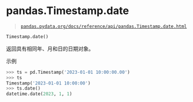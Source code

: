# pandas.Timestamp.date

> [`pandas.pydata.org/docs/reference/api/pandas.Timestamp.date.html`](https://pandas.pydata.org/docs/reference/api/pandas.Timestamp.date.html)

```py
Timestamp.date()
```

返回具有相同年、月和日的日期对象。

示例

```py
>>> ts = pd.Timestamp('2023-01-01 10:00:00.00')
>>> ts
Timestamp('2023-01-01 10:00:00')
>>> ts.date()
datetime.date(2023, 1, 1) 
```
